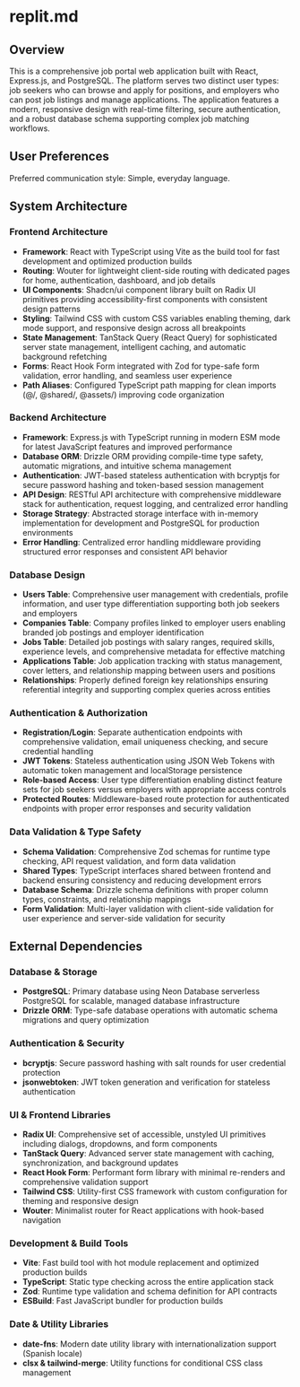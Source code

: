 # replit.md

## Overview

This is a comprehensive job portal web application built with React, Express.js, and PostgreSQL. The platform serves two distinct user types: job seekers who can browse and apply for positions, and employers who can post job listings and manage applications. The application features a modern, responsive design with real-time filtering, secure authentication, and a robust database schema supporting complex job matching workflows.

## User Preferences

Preferred communication style: Simple, everyday language.

## System Architecture

### Frontend Architecture
- **Framework**: React with TypeScript using Vite as the build tool for fast development and optimized production builds
- **Routing**: Wouter for lightweight client-side routing with dedicated pages for home, authentication, dashboard, and job details
- **UI Components**: Shadcn/ui component library built on Radix UI primitives providing accessibility-first components with consistent design patterns
- **Styling**: Tailwind CSS with custom CSS variables enabling theming, dark mode support, and responsive design across all breakpoints
- **State Management**: TanStack Query (React Query) for sophisticated server state management, intelligent caching, and automatic background refetching
- **Forms**: React Hook Form integrated with Zod for type-safe form validation, error handling, and seamless user experience
- **Path Aliases**: Configured TypeScript path mapping for clean imports (@/, @shared/, @assets/) improving code organization

### Backend Architecture
- **Framework**: Express.js with TypeScript running in modern ESM mode for latest JavaScript features and improved performance
- **Database ORM**: Drizzle ORM providing compile-time type safety, automatic migrations, and intuitive schema management
- **Authentication**: JWT-based stateless authentication with bcryptjs for secure password hashing and token-based session management
- **API Design**: RESTful API architecture with comprehensive middleware stack for authentication, request logging, and centralized error handling
- **Storage Strategy**: Abstracted storage interface with in-memory implementation for development and PostgreSQL for production environments
- **Error Handling**: Centralized error handling middleware providing structured error responses and consistent API behavior

### Database Design
- **Users Table**: Comprehensive user management with credentials, profile information, and user type differentiation supporting both job seekers and employers
- **Companies Table**: Company profiles linked to employer users enabling branded job postings and employer identification
- **Jobs Table**: Detailed job postings with salary ranges, required skills, experience levels, and comprehensive metadata for effective matching
- **Applications Table**: Job application tracking with status management, cover letters, and relationship mapping between users and positions
- **Relationships**: Properly defined foreign key relationships ensuring referential integrity and supporting complex queries across entities

### Authentication & Authorization
- **Registration/Login**: Separate authentication endpoints with comprehensive validation, email uniqueness checking, and secure credential handling
- **JWT Tokens**: Stateless authentication using JSON Web Tokens with automatic token management and localStorage persistence
- **Role-based Access**: User type differentiation enabling distinct feature sets for job seekers versus employers with appropriate access controls
- **Protected Routes**: Middleware-based route protection for authenticated endpoints with proper error responses and security validation

### Data Validation & Type Safety
- **Schema Validation**: Comprehensive Zod schemas for runtime type checking, API request validation, and form data validation
- **Shared Types**: TypeScript interfaces shared between frontend and backend ensuring consistency and reducing development errors
- **Database Schema**: Drizzle schema definitions with proper column types, constraints, and relationship mappings
- **Form Validation**: Multi-layer validation with client-side validation for user experience and server-side validation for security

## External Dependencies

### Database & Storage
- **PostgreSQL**: Primary database using Neon Database serverless PostgreSQL for scalable, managed database infrastructure
- **Drizzle ORM**: Type-safe database operations with automatic schema migrations and query optimization

### Authentication & Security
- **bcryptjs**: Secure password hashing with salt rounds for user credential protection
- **jsonwebtoken**: JWT token generation and verification for stateless authentication

### UI & Frontend Libraries
- **Radix UI**: Comprehensive set of accessible, unstyled UI primitives including dialogs, dropdowns, and form components
- **TanStack Query**: Advanced server state management with caching, synchronization, and background updates
- **React Hook Form**: Performant form library with minimal re-renders and comprehensive validation support
- **Tailwind CSS**: Utility-first CSS framework with custom configuration for theming and responsive design
- **Wouter**: Minimalist router for React applications with hook-based navigation

### Development & Build Tools
- **Vite**: Fast build tool with hot module replacement and optimized production builds
- **TypeScript**: Static type checking across the entire application stack
- **Zod**: Runtime type validation and schema definition for API contracts
- **ESBuild**: Fast JavaScript bundler for production builds

### Date & Utility Libraries
- **date-fns**: Modern date utility library with internationalization support (Spanish locale)
- **clsx & tailwind-merge**: Utility functions for conditional CSS class management